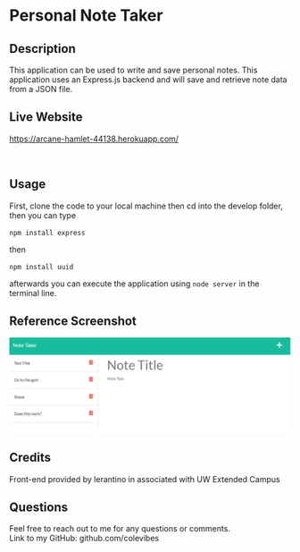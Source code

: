 # Personal Note Taker

## Description
This application can be used to write and save personal notes. This application uses an Express.js backend and will save and retrieve note data from a JSON file. 
  
## Live Website
https://arcane-hamlet-44138.herokuapp.com/

<br/>

## Usage
First, clone the code to your local machine then cd into the develop folder, then you can type 

```
npm install express
```
then 
```
npm install uuid
```
afterwards you can execute the application using ```node server``` in the terminal line.


## Reference Screenshot
![Screenshot](./images/main-page-screenshot.png)

## Credits
Front-end provided by lerantino in associated with UW Extended Campus <br />

## Questions
Feel free to reach out to me for any questions or comments. <br/>
Link to my GitHub: github.com/colevibes